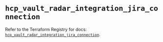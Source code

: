 # `hcp_vault_radar_integration_jira_connection`

Refer to the Terraform Registry for docs: [`hcp_vault_radar_integration_jira_connection`](https://registry.terraform.io/providers/hashicorp/hcp/0.102.0/docs/resources/vault_radar_integration_jira_connection).
